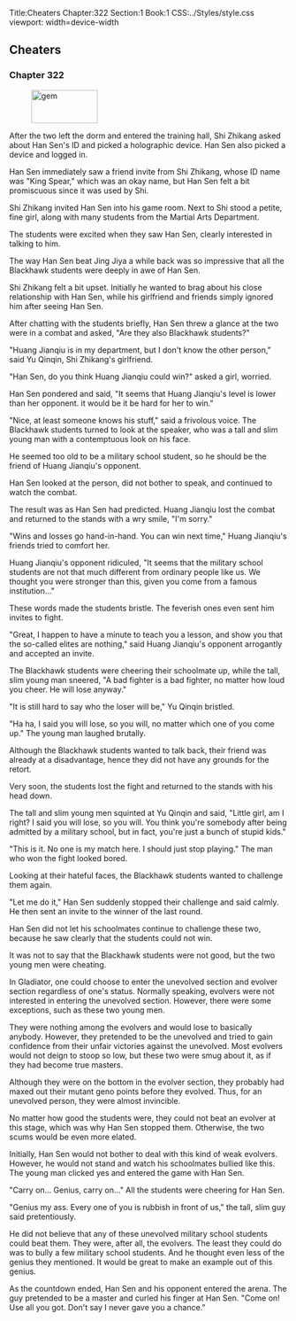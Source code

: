 Title:Cheaters 
Chapter:322 
Section:1 
Book:1 
CSS:../Styles/style.css 
viewport: width=device-width
  
## Cheaters
### Chapter 322
  
<figure>
	<img src="../Images/gem.gif" alt="gem" id="gem" width="120" height="60" />
</figure>
  

  
After the two left the dorm and entered the training hall, Shi Zhikang asked about Han Sen's ID and picked a holographic device. Han Sen also picked a device and logged in.

Han Sen immediately saw a friend invite from Shi Zhikang, whose ID name was "King Spear," which was an okay name, but Han Sen felt a bit promiscuous since it was used by Shi.

Shi Zhikang invited Han Sen into his game room. Next to Shi stood a petite, fine girl, along with many students from the Martial Arts Department.

The students were excited when they saw Han Sen, clearly interested in talking to him.

The way Han Sen beat Jing Jiya a while back was so impressive that all the Blackhawk students were deeply in awe of Han Sen.

Shi Zhikang felt a bit upset. Initially he wanted to brag about his close relationship with Han Sen, while his girlfriend and friends simply ignored him after seeing Han Sen.

After chatting with the students briefly, Han Sen threw a glance at the two were in a combat and asked, "Are they also Blackhawk students?"

"Huang Jianqiu is in my department, but I don't know the other person," said Yu Qinqin, Shi Zhikang's girlfriend.

"Han Sen, do you think Huang Jianqiu could win?" asked a girl, worried.

Han Sen pondered and said, "It seems that Huang Jianqiu's level is lower than her opponent. it would be it be hard for her to win."

"Nice, at least someone knows his stuff," said a frivolous voice. The Blackhawk students turned to look at the speaker, who was a tall and slim young man with a contemptuous look on his face.

He seemed too old to be a military school student, so he should be the friend of Huang Jianqiu's opponent.

Han Sen looked at the person, did not bother to speak, and continued to watch the combat.

The result was as Han Sen had predicted. Huang Jianqiu lost the combat and returned to the stands with a wry smile, "I'm sorry."

"Wins and losses go hand-in-hand. You can win next time," Huang Jianqiu's friends tried to comfort her.

Huang Jianqiu's opponent ridiculed, "It seems that the military school students are not that much different from ordinary people like us. We thought you were stronger than this, given you come from a famous institution…"

These words made the students bristle. The feverish ones even sent him invites to fight.

"Great, I happen to have a minute to teach you a lesson, and show you that the so-called elites are nothing," said Huang Jianqiu's opponent arrogantly and accepted an invite.

The Blackhawk students were cheering their schoolmate up, while the tall, slim young man sneered, "A bad fighter is a bad fighter, no matter how loud you cheer. He will lose anyway."

"It is still hard to say who the loser will be," Yu Qinqin bristled.

"Ha ha, I said you will lose, so you will, no matter which one of you come up." The young man laughed brutally.

Although the Blackhawk students wanted to talk back, their friend was already at a disadvantage, hence they did not have any grounds for the retort.

Very soon, the students lost the fight and returned to the stands with his head down.

The tall and slim young men squinted at Yu Qinqin and said, "Little girl, am I right? I said you will lose, so you will. You think you're somebody after being admitted by a military school, but in fact, you're just a bunch of stupid kids."

"This is it. No one is my match here. I should just stop playing." The man who won the fight looked bored.

Looking at their hateful faces, the Blackhawk students wanted to challenge them again.

"Let me do it," Han Sen suddenly stopped their challenge and said calmly. He then sent an invite to the winner of the last round.

Han Sen did not let his schoolmates continue to challenge these two, because he saw clearly that the students could not win.

It was not to say that the Blackhawk students were not good, but the two young men were cheating.

In Gladiator, one could choose to enter the unevolved section and evolver section regardless of one's status. Normally speaking, evolvers were not interested in entering the unevolved section. However, there were some exceptions, such as these two young men.

They were nothing among the evolvers and would lose to basically anybody. However, they pretended to be the unevolved and tried to gain confidence from their unfair victories against the unevolved. Most evolvers would not deign to stoop so low, but these two were smug about it, as if they had become true masters.

Although they were on the bottom in the evolver section, they probably had maxed out their mutant geno points before they evolved. Thus, for an unevolved person, they were almost invincible.

No matter how good the students were, they could not beat an evolver at this stage, which was why Han Sen stopped them. Otherwise, the two scums would be even more elated.

Initially, Han Sen would not bother to deal with this kind of weak evolvers. However, he would not stand and watch his schoolmates bullied like this. The young man clicked yes and entered the game with Han Sen.

"Carry on… Genius, carry on…" All the students were cheering for Han Sen.

"Genius my ass. Every one of you is rubbish in front of us," the tall, slim guy said pretentiously.

He did not believe that any of these unevolved military school students could beat them. They were, after all, the evolvers. The least they could do was to bully a few military school students. And he thought even less of the genius they mentioned. It would be great to make an example out of this genius.

As the countdown ended, Han Sen and his opponent entered the arena. The guy pretended to be a master and curled his finger at Han Sen. "Come on! Use all you got. Don't say I never gave you a chance."